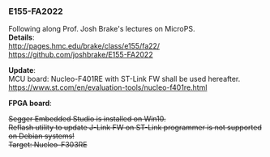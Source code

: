 ### E155-FA2022
Following along Prof. Josh Brake's lectures on MicroPS.  
**Details**:  
http://pages.hmc.edu/brake/class/e155/fa22/  
https://github.com/joshbrake/E155-FA2022  

**Update**:  
MCU board: Nucleo-F401RE with ST-Link FW shall be used hereafter.  
https://www.st.com/en/evaluation-tools/nucleo-f401re.html  

**FPGA board**:  
  
  
~~Segger Embedded Studio is installed on Win10.  
Reflash utility to update J-Link FW on ST-Link programmer is not supported on Debian systems!~~  
~~Target: Nucleo-F303RE~~  


